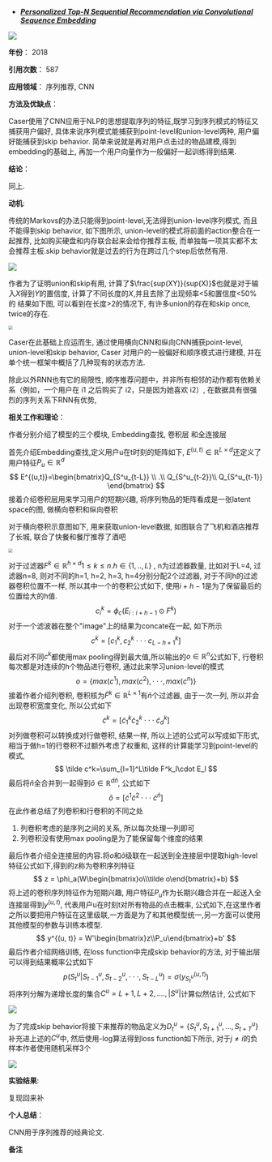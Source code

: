 + ***[Personalized Top-N Sequential Recommendation via Convolutional Sequence Embedding](https://dl.acm.org/doi/abs/10.1145/3159652.3159656)***   

![](https://paperrecord.oss-cn-shanghai.aliyuncs.com/202206101606815.PNG)

**年份**：  2018

**引用次数**： 587

**应用领域**：  序列推荐, CNN

**方法及优缺点**：

Caser使用了CNN应用于NLP的思想提取序列的特征,既学习到序列模式的特征又捕获用户偏好, 具体来说序列模式能捕获到point-level和union-level两种, 用户偏好能捕获到skip behavior. 简单来说就是再对用户点击过的物品建模,得到embedding的基础上, 再加一个用户向量作为一般偏好一起训练得到结果.

**结论**：

同上.

**动机**:

 传统的Markovs的办法只能得到point-level,无法得到union-level序列模式,  而且不能得到skip behavior, 如下图所示, union-level的模式将前面的action整合在一起推荐, 比如购买硬盘和内存联合起来会给你推荐主板, 而单独每一项其实都不太会推荐主板.skip behavior就是过去的行为在跨过几个step后依然有用.

![](https://paperrecord.oss-cn-shanghai.aliyuncs.com/202206101538407.PNG)

作者为了证明union和skip有用, 计算了$\frac{sup(XY)}{sup(X)}$也就是对于输入$X$得到$Y$的置信度,  计算了不同长度的$X$,并且去除了出现频率<5和置信度<50%的 结果如下图, 可以看到在长度>2的情况下, 有许多union的存在和skip once, twice的存在.

<img src="https://paperrecord.oss-cn-shanghai.aliyuncs.com/202206101558852.PNG" style="zoom:50%;" />

Caser在此基础上应运而生, 通过使用横向CNN和纵向CNN捕获point-level, union-level和skip behavior, Caser 对用户的一般偏好和顺序模式进行建模, 并在单个统一框架中概括了几种现有的状态方法.

除此以外RNN也有它的局限性, 顺序推荐问题中，并非所有相邻的动作都有依赖关系（例如，一个用户在 i1 之后购买了 i2，只是因为她喜欢 i2）, 在数据具有很强烈的序列关系下RNN有优势,

**相关工作和理论**：  

作者分别介绍了模型的三个模块, Embedding查找, 卷积层 和全连接层

首先介绍Embedding查找,定义用户u在t时刻的矩阵如下, $E^{(u,t)}\in \mathbb R^{L\times d}$还定义了用户特征$P_u\in \mathbb R^d$
$$
E^{(u,t)}=\begin{bmatrix}Q_{S^u_{t-L}} \\
.\\
Q_{S^u_{t-2}}\\
Q_{S^u_{t-1}}
\end{bmatrix}
$$
接着介绍卷积层用来学习用户的短期兴趣, 将序列物品的矩阵看成是一张latent space的图, 做横向卷积和纵向卷积

对于横向卷积示意图如下, 用来获取union-level数据, 如图联合了飞机和酒店推荐了长城, 联合了快餐和餐厅推荐了酒吧

<img src="https://paperrecord.oss-cn-shanghai.aliyuncs.com/202206101652568.PNG" style="zoom:50%;" />

对于过滤器$F^k\in \mathbb R^{h\times d} 1\le k\le n. h\in\{1,..,L\}$ , n为过滤器数量, 比如对于L=4, 过滤器n=8, 则对不同的h=1, h=2, h=3, h=4分别分配2个过滤器, 对于不同h的过滤器卷积位置不一样, 所以其中一个的卷积公式如下, 使用$i+h-1$是为了保留最后的位置给大的h值.
$$
c_i^k  =\phi_c(E_{i:i+h-1 }\odot F^k)
$$
对于一个滤波器在整个"image"上的结果为concate在一起, 如下所示
$$
c^k = [c_1^k, c_2^k \cdot\cdot\cdot c^k_{L-h+1}]
$$
最后对不同$c^k$都使用max pooling得到最大值,所以输出的$o\in\mathbb R^n$公式如下, 行卷积每次都是对连续的h个物品进行卷积, 通过此来学习union-level的模式
$$
o = \{max(c^1), max(c^2), \cdot\cdot\cdot , max(c^n)\}
$$
接着作者介绍列卷积,  卷积核为$\tilde F^k\in\mathbb R^{L\times 1}$有$\tilde n$个过滤器, 由于一次一列, 所以并会出现卷积宽度变化, 所以公式如下
$$
\tilde c^k = [\tilde c^k_1\tilde c^k_2\cdot\cdot\cdot\tilde c^k_d]
$$
对列做卷积可以转换成对行做卷积, 结果一样, 所以上述的公式可以写成如下形式, 相当于做h=1的行卷积不过额外考虑了权重和, 这样的计算能学习到point-level的模式, 
$$
\tilde c^k=\sum_{l=1}^L\tilde F^k_l\cdot E_l
$$
最后将$\tilde n$全合并到一起得到$\tilde o\in\mathbb R^{d\tilde n}$, 公式如下
$$
\tilde o = [\tilde c^1 \tilde c^2\cdot\cdot\cdot\tilde c^\tilde n]
$$
在此作者总结了列卷积和行卷积的不同之处

1. 列卷积考虑的是序列之间的关系, 所以每次处理一列即可
2. 列卷积没有使用max pooling是为了能保留每个维度的结果



最后作者介绍全连接层的内容.将$o$和$\tilde o$级联在一起送到全连接层中提取high-level特征公式如下,得到的z称为卷积序列特征
$$
z = \phi_a(W\begin{bmatrix}o\\\tilde o\end{bmatrix}+b)
$$
将上述的卷积序列特征作为短期兴趣, 用户特征$P_u$作为长期兴趣合并在一起送入全连接层得到$y^{(u, t)}$, 代表用户u在时刻t对所有物品的点击概率, 公式如下,在这里作者之所以要把用户特征在这里级联,一方面是为了和其他模型统一,另一方面可以使用其他模型的参数与训练本模型. 
$$
y^{(u, t)} = W'\begin{bmatrix}z\\P_u\end{bmatrix}+b'
$$
最后作者介绍网络训练, 在loss function中完成skip behavior的方法, 对于输出层可以得到结果概率公式如下
$$
p(S^u_t|S^u_{t-1},S^u_{t-2},\cdot\cdot\cdot,S^u_{t-L}) = \sigma(y^{(u,t)}_{S^{u}_{t}})
$$
将序列分解为递增长度的集合$C^u={L+1, L+2, ....,|S^u|}$计算似然估计, 公式如下

![](https://paperrecord.oss-cn-shanghai.aliyuncs.com/202206101805340.PNG)

为了完成skip behavior将接下来推荐的物品定义为$D^u_t=\{S^u_t,S^u_{t+1},...,S^u_{t+T}\}$补充进上述的$C^u$中, 然后使用-log算法得到loss function如下所示, 对于$j\neq i$的负样本作者使用随机采样3个

![](https://paperrecord.oss-cn-shanghai.aliyuncs.com/202206101810363.PNG) 

**实验结果**:

复现回来补  

**个人总结**：  

CNN用于序列推荐的经典论文.

**备注**  